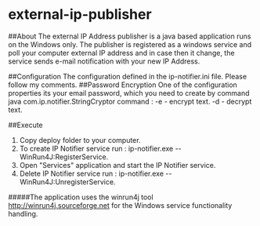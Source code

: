 # external-ip-publisher
##About
 The external IP Address publisher is a java based application runs on the Windows only. The publisher is registered 
as a windows service and poll your computer external IP address and in case then it change, the service 
sends e-mail notification with your new IP Address.

##Configuration
 The configuration defined in the ip-notifier.ini file. Please follow my comments.
##Password Encryption
  One of the configuration properties its your email password, which you need to create by command
  java com.ip.notifier.StringCryptor <command> <text>
  command :
		-e - encrypt text.
		-d - decrypt text.

##Execute
1. Copy deploy folder to your computer. 
2. To create IP Notifier service run : ip-notifier.exe --WinRun4J:RegisterService.
3. Open "Services" application and start the IP Notifier service.
4. Delete IP Notifier service run : ip-notifier.exe --WinRun4J:UnregisterService.

#####The application uses the winrun4j tool http://winrun4j.sourceforge.net for the Windows service functionality handling.




  
 
